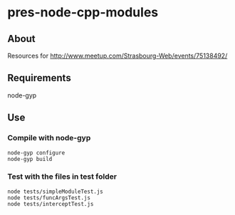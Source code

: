 # pres-node-cpp-modules


## About
Resources for http://www.meetup.com/Strasbourg-Web/events/75138492/

## Requirements
node-gyp

## Use
### Compile with node-gyp
	node-gyp configure
	node-gyp build

### Test with the files in test folder
	node tests/simpleModuleTest.js
	node tests/funcArgsTest.js
	node tests/interceptTest.js